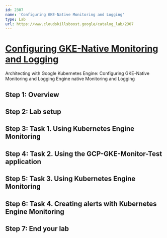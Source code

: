 ```yaml
---
id: 2307
name: 'Configuring GKE-Native Monitoring and Logging'
type: Lab
url: https://www.cloudskillsboost.google/catalog_lab/2307
---
```


# [Configuring GKE-Native Monitoring and Logging](https://www.cloudskillsboost.google/catalog_lab/2307)

Architecting with Google Kubernetes Engine: Configuring GKE-Native Monitoring and Logging Engine native Monitoring and Logging

## Step 1: Overview

## Step 2: Lab setup

## Step 3: Task 1. Using Kubernetes Engine Monitoring

## Step 4: Task 2. Using the GCP-GKE-Monitor-Test application

## Step 5: Task 3. Using Kubernetes Engine Monitoring

## Step 6: Task 4. Creating alerts with Kubernetes Engine Monitoring

## Step 7: End your lab
